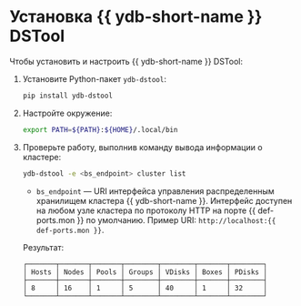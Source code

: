 # Установка {{ ydb-short-name }} DSTool

Чтобы установить и настроить {{ ydb-short-name }} DSTool:

1. Установите Python-пакет `ydb-dstool`:

    ```bash
    pip install ydb-dstool
    ```

1. Настройте окружение:

    ```bash
    export PATH=${PATH}:${HOME}/.local/bin
    ```

1. Проверьте работу, выполнив команду вывода информации о кластере:

    ```bash
    ydb-dstool -e <bs_endpoint> cluster list
    ```

    * `bs_endpoint` — URI интерфейса управления распределенным хранилищем кластера {{ ydb-short-name }}. Интерфейс доступен на любом узле кластера по протоколу HTTP на порте {{ def-ports.mon }} по умолчанию. Пример URI: `http://localhost:{{ def-ports.mon }}`.

    Результат:

    ```text
    ┌───────┬───────┬───────┬────────┬────────┬───────┬────────┐
    │ Hosts │ Nodes │ Pools │ Groups │ VDisks │ Boxes │ PDisks │
    ├───────┼───────┼───────┼────────┼────────┼───────┼────────┤
    │ 8     │ 16    │ 1     │ 5      │ 40     │ 1     │ 32     │
    └───────┴───────┴───────┴────────┴────────┴───────┴────────┘
    ```

